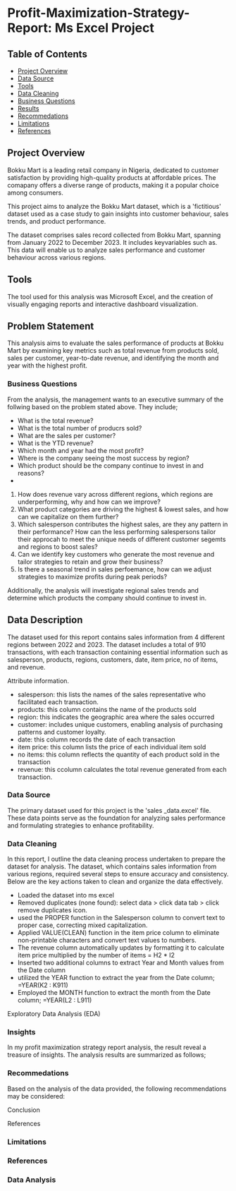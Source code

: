 # Profit-Maximization-Strategy-Report: Ms Excel Project

## Table of Contents

- [Project Overview](#project-overview)
- [Data Source](#data-source)
- [Tools](#tools)
- [Data Cleaning](#data-cleaning)
- [Business Questions](#business-questions)
- [Results](#results) 
- [Recommedations](#recommedations)
- [Limitations](#limitations)
- [References](#references)

## Project Overview

Bokku Mart is a leading retail company in Nigeria, dedicated to customer satisfaction by providing high-quality products at affordable prices. 
The comapany offers a diverse range of products, making it a popular choice among consumers. 

This project aims to analyze the Bokku Mart dataset, which is a 'fictitious' dataset used as a case study to gain insights into customer behaviour, sales trends, and product performance.

The dataset comprises sales record collected from Bokku Mart, spanning from January 2022 to December 2023. It includes keyvariables such as. This data will enable us to analyze sales performance and customer behaviour across various regions. 

## Tools
The tool used for this analysis was Microsoft Excel, and the creation of visually engaging reports and interactive dashboard visualization.

## Problem Statement 
This analysis aims to evaluate the sales performance of products at Bokku Mart by examining key metrics such as total revenue from products sold, sales per customer, year-to-date revenue, and identifying the month and year with the highest profit. 

### Business Questions  
From the analysis, the management wants to an executive summary of the follwing based on the problem stated above. They include; 

- What is the total revenue?
- What is the total number of producrs sold?
- What are the sales per customer?
- What is the YTD revenue?
- Which month and year had the most profit?
- Where is the company seeing the most success by region?
- Which product should be the company continue to invest in and reasons?
- 

1. How does revenue vary across different regions, which regions are underperforming, why and how can we improve?
2. What product categories are driving the highest & lowest sales, and how can we capitalize on them further?
3. Which salesperson contributes the highest sales, are they any pattern in their performance? How can the less performing salespersons tailor their approcah to meet the unique needs of different customer segemts and regions to boost sales?
4. Can we identify key customers who generate the most revenue and tailor strategies to retain and grow their business?
5. Is there a seasonal trend in sales perfoemance, how can we adjust strategies to maximize profits during peak periods?

Additionally, the analysis will investigate regional sales trends and determine which products the company should continue to invest in. 

## Data Description

The dataset used for this report contains sales information from 4 different regions between 2022 and 2023. The dataset includes a total of 910 transactions, with each transaction containing essential information such as salesperson, products, regions, customers, date, item price, no of items, and revenue. 

Attribute information. 
- salesperson: this lists the names of the sales representative who facilitated each transaction.
-  products: this column contains the name of the products sold
-  region: this indicates the geographic area where the sales occurred
-  customer: includes unique customers, enabling analysis of purchasing patterns and customer loyalty.
-  date: this column records the date of each transaction
-  item price: this column lists the price of each individual item sold
-  no items: this column reflects the quantity of each product sold in the transaction
-  revenue: this ccolumn calculates the total revenue generated from each transaction. 
  
### Data Source

The primary dataset used for this project is the 'sales _data.excel' file. These data points serve as the foundation for analyzing sales performance and formulating strategies to enhance profitability. 

### Data Cleaning
In this report, I outline the data cleaning process undertaken to prepare the dataset for analysis. The dataset, which contains sales information from various regions, required several steps to ensure accuracy and consistency. Below are the key actions taken to clean and organize the data effectively. 

- Loaded the dataset into ms excel
- Removed duplicates (none found): select data > click data tab > click  remove duplicates icon.
- used the PROPER function in the Salesperson column to convert text to proper case, correcting mixed capitalization.
- Applied VALUE(CLEAN) function in the item price column to eliminate non-printable characters and convert text values to numbers.
- The revenue column automatically updates by formatting it to calculate item price multiplied by the number of items  = H2 * I2 
- Inserted two additional columns to extract Year and Month values from the Date column
- utilized the YEAR function to extract the year from the Date column; =YEAR(K2 : K911)
- Employed the MONTH function to extract the month from the Date column;  =YEAR(L2 : L911)


Exploratory Data Analysis (EDA)




### Insights

In my profit maximization strategy report analysis, the result reveal a treasure of insights. The analysis results are summarized as follows; 


### Recommedations 
Based on the analysis of the data provided, the following recommendations may be considered:

Conclusion 

References 

### Limitations 

### References 



### Data Analysis 
